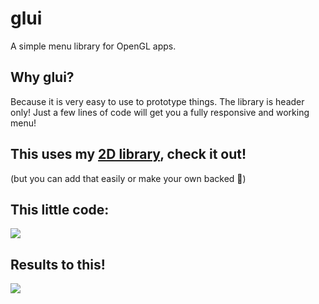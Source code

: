 # glui
A simple menu library for OpenGL apps.

## Why glui?

Because it is very easy to use to prototype things. The library is header only! Just a few lines of code will get you a fully responsive and working menu!

## This uses my [2D library](https://github.com/meemknight/gl2d), check it out!
(but you can add that easily or make your own backed 👀)

## This little code:

![](https://github.com/meemknight/photos/blob/master/glui1.jpg)

## Results to this!

![](https://github.com/meemknight/photos/blob/master/glui2.gif)
